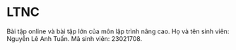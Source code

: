 # LTNC
Bài tập online và bài tập lớn của môn lập trình nâng cao.
Họ và tên sinh viên: Nguyễn Lê Anh Tuấn.
Mã sinh viên: 23021708.
